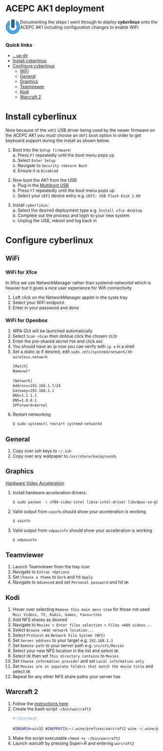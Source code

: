 ACEPC AK1 deployment
====================================================================================================
<img align="left" width="48" height="48" src="../../../art/logo_256x256.png">
Documenting the steps I went through to deploy <b><i>cyberlinux</i></b> onto the ACEPC AK1 including
configuration changes to enable WiFi 
<br><br>

### Quick links
* [.. up dir](..)
* [Install cyberlinux](#install-cyberlinux)
* [Configure cyberlinux](#configure-cyberlinux)
  * [WiFi](#wifi)
  * [General](#general)
  * [Graphics](#graphics)
  * [Teamviewer](#teamviewer)
  * [Kodi](#kodi)
  * [Warcraft 2](#warcraft-2)

# Install cyberlinux <a name="install-cyberlinux"/></a>
Note because of the `xHCI` USB driver being used by the newer firmware on the ACEPC AK1 you must
choose an `UEFI` boot option in order to get keyboard support during the install as shown below.

1. Boot Into the `Setup firmware`:  
   a. Press `F7` repeatedly until the boot menu pops up  
   b. Select `Enter Setup`  
   c. Navigate to `Security >Secure Boot`  
   d. Ensure it is `Disabled`  

2. Now boot the AK1 from the USB:  
   a. Plug in the [Multiboot USB](../../../cyberlinux#create-multiboot-usb)  
   b. Press `F7` repeatedly until the boot menu pops up  
   c. Select your `UEFI` device entry e.g. `UEFI: USB Flash Disk 1.00`  

3. Install `cyberlinux`:  
   a. Select the desired deployment type e.g. `Install xfce desktop`  
   b. Complete out the process and login to your new system  
   c. Unplug the USB, reboot and log back in  

# Configure cyberlinux <a name="configure-cyberlinux"/></a>

## WiFi <a name="wifi"/></a>

### WiFi for Xfce <a name="wifi-for-xfce"/></a>
In Xfce we use NetworkManager rather than systemd-networkd which is heavier but it gives a nice user 
experience for Wifi connectivity

1. Left click on the NetworkManager applet in the syste tray
2. Select your WiFi endpoint
3. Enter in your password and done

### WiFi for Openbox <a name="wifi-for-openbox"/></a>
1. WPA GUI will be launched automatically
2. Select `Scan >Scan` then doblue click the chosen `SSID`
3. Enter the pre-shared secret `PSK` and click `Add`
4. You should have an ip now you can verify with `ip a` in a shell
5. Set a static ip if desired, edit `sudo /etc/systemd/network/30-wireless.network`
   ```
   [Match]
   Name=wl*

   [Network]
   Address=192.168.1.7/24
   Gateway=192.168.1.1
   DNS=1.1.1.1
   DNS=1.0.0.1
   IPForward=kernel
   ```
6. Restart networking
   ```bash
   $ sudo systemctl restart systemd-networkd
   ```

## General <a name="general"/></a>
1. Copy over ssh keys to `~/.ssh`
2. Copy over any wallpaper to `/usr/share/backgrounds`

## Graphics <a name="graphics"/></a>
[Hardware Video Acceleration](https://wiki.archlinux.org/title/Hardware_video_acceleration)

1. Install hardware acceleration drivers:
   ```bash
   $ sudo pacman -S xf86-video-intel libva-intel-driver libvdpau-va-gl libva-utils vdpauinfo
   ```
2. Valid output from `vainfo` should show your acceleration is working
   ```bash
   $ vainfo
   ```
3. Valid output from `vdpauinfo` should show your acceleration is working
   ```bash
   $ vdpauinfo
   ```

## Teamviewer <a name="teamviewer"/></a>
1. Launch Teamviewer from the tray icon
2. Navigate to `Extras >Options`
3. Set `Choose a theme` to `Dark` and hit `Apply`
4. Navigate to `Advanced` and set `Personal password` and hit `OK`

## Kodi <a name="kodi"/></a>
1. Hover over selecting `Remove this main menu item` for those not used `Muic Videos, TV, Radio, Games, Favourites`  
2. Add NFS shares as desired  
3. Navigate to `Movies > Enter files selection > Files >Add videos...`  
4. Select `Browse >Add network location...`  
5. Select `Protocol` as `Network File System (NFS)`  
6. Set `Server address` to your target e.g. `192.168.1.3`  
7. Set `Remote path` to your server path e.g. `srv/nfs/Movies`  
8. Select your new NFS location in the list and select `OK`  
9. Select `OK` then set `This directory contains` to `Movies`  
10. Set `Choose information provider` and set `Local information only`  
11. Set `Movies are in separate folders that match the movie title` and select `OK`  
12. Repeat for any other NFS share paths your server has  

## Warcraft 2 <a name="warcraft-2"/></a>
1. Follow the [instructions here](../../system/wine/README.md)
2. Create the bash script `~/bin/warcraft2`
   ```bash
   #!/bin/bash

   WINEARCH=win32 WINEPREFIX=~/.wine/prefixes/warcraft2 wine ~/.wine/prefixes/warcraft2/drive_c/GOG\ Games/Warcraft\ II\ BNE/Warcraft\ II\ BNE_dx.exe
   ```
3. Make the script executable `chmod +x ~/bin/warcraft2`
4. Launch warcaft by pressing Super+R and entering `warcraft2`

<!-- 
vim: ts=2:sw=2:sts=2
-->
